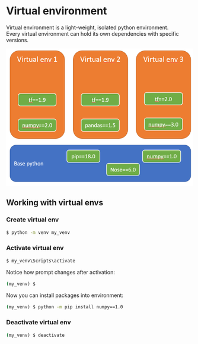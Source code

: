 # Virtual environment
Virtual environment is a light-weight, isolated python environment.  
Every virtual environment can hold its own dependencies with specific versions.  

![](/images/p21-venv.PNG)
## Working with virtual envs
### Create virtual env
```cmd
$ python -m venv my_venv
```
### Activate virtual env
```cmd
$ my_venv\Scripts\activate
```
Notice how prompt changes after activation:
```cmd
(my_venv) $
```
Now you can install packages into environment:
```cmd
(my_venv) $ python -m pip install numpy==1.0
```
### Deactivate virtual env
```cmd
(my_venv) $ deactivate
```
<!--stackedit_data:
eyJoaXN0b3J5IjpbOTk1NDA4NTMxLDc3OTA3OTIxNiwyMTEwNT
ExNTQ3LC03NjA5NjgwODcsMTQ1MzU3ODYzNCwtMTEwMjQ0ODk3
NSwxOTQyMDQwOTQ5XX0=
-->